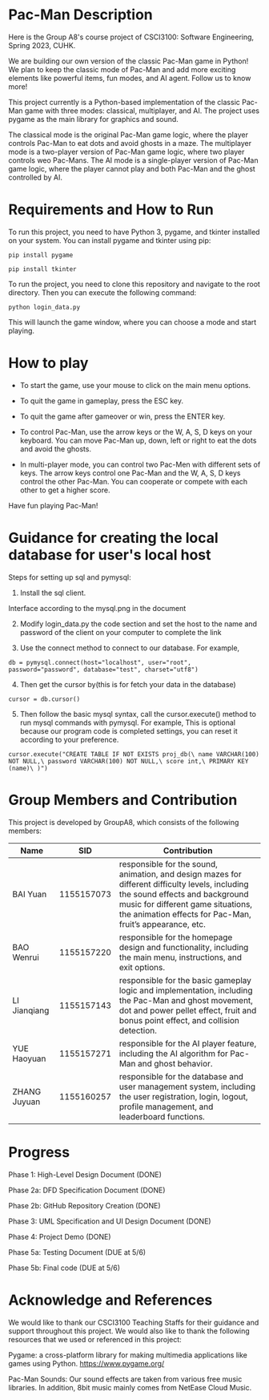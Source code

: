# Pac-Man Description
Here is the Group A8's course project of CSCI3100: Software Engineering, Spring 2023, CUHK. 

We are building our own version of the classic Pac-Man game in Python! We plan to keep the classic mode of Pac-Man and add more exciting elements like powerful items, fun modes, and AI agent. Follow us to know more!

This project currently is a Python-based implementation of the classic Pac-Man game with three modes: classical, multiplayer, and AI. The project uses pygame as the main library for graphics and sound.

The classical mode is the original Pac-Man game logic, where the player controls Pac-Man to eat dots and avoid ghosts in a maze. The multiplayer mode is a two-player version of Pac-Man game logic, where two player controls weo Pac-Mans. The AI mode is a single-player version of Pac-Man game logic, where the player cannot play and both Pac-Man and the ghost controlled by AI.

# Requirements and How to Run

To run this project, you need to have Python 3, pygame, and tkinter installed on your system. You can install pygame and tkinter using pip:

`pip install pygame`

`pip install tkinter`

To run the project, you need to clone this repository and navigate to the root directory. Then you can execute the following command:

`python login_data.py`

This will launch the game window, where you can choose a mode and start playing.

# How to play

* To start the game, use your mouse to click on the main menu options.

* To quit the game in gameplay, press the ESC key.

* To quit the game after gameover or win, press the ENTER key.

* To control Pac-Man, use the arrow keys or the W, A, S, D keys on your keyboard. You can move Pac-Man up, down, left or right to eat the dots and avoid the ghosts.

* In multi-player mode, you can control two Pac-Men with different sets of keys. The arrow keys control one Pac-Man and the W, A, S, D keys control the other Pac-Man. You can cooperate or compete with each other to get a higher score.

Have fun playing Pac-Man!

# Guidance for creating the local database for user's local host

Steps for setting up sql and pymysql:

   1. Install the sql client. 

   Interface according to the mysql.png in the document

   2. Modify login_data.py the code section and set the host to the name and password of the client on your computer to complete the link

   3. Use the connect method to connect to our database. For example, 

   `db = pymysql.connect(host="localhost", user="root", password="password", database="test", charset="utf8")`

   4. Then get the cursor by(this is for fetch your data in the database)

   `cursor = db.cursor()`

   5. Then follow the basic mysql syntax, call the cursor.execute() method to run mysql commands with pymysql. For example,
   This is optional because our program code is completed settings, you can reset it according to your preference.

   `cursor.execute("CREATE TABLE IF NOT EXISTS proj_db(\
      name VARCHAR(100) NOT NULL,\
      password VARCHAR(100) NOT NULL,\
      score int,\
      PRIMARY KEY (name)\
   )")`


# Group Members and Contribution

This project is developed by GroupA8, which consists of the following members:

|  Name  |  SID  |  Contribution  |
|--------|-------|----------------|
| BAI Yuan | 1155157073 | responsible for the sound, animation, and design mazes for different difficulty levels, including the sound effects and background music for different game situations, the animation effects for Pac-Man, fruit’s appearance, etc. |
| BAO Wenrui | 1155157220 | responsible for the homepage design and functionality, including the main menu, instructions, and exit options. |
| LI Jianqiang | 1155157143 | responsible for the basic gameplay logic and implementation, including the Pac-Man and ghost movement, dot and power pellet effect, fruit and bonus point effect, and collision detection. |
| YUE Haoyuan | 1155157271 | responsible for the AI player feature, including the AI algorithm for Pac-Man and ghost behavior. |
| ZHANG Juyuan | 1155160257 | responsible for the database and user management system, including the user registration, login, logout, profile management, and leaderboard functions. |

# Progress
Phase 1: High-Level Design Document    (DONE)

Phase 2a: DFD Specification Document    (DONE)

Phase 2b: GitHub Repository Creation    (DONE)

Phase 3: UML Specification and UI Design Document    (DONE)

Phase 4: Project Demo    (DONE)

Phase 5a: Testing Document    (DUE at 5/6)

Phase 5b: Final code    (DUE at 5/6)

# Acknowledge and References
We would like to thank our CSCI3100 Teaching Staffs for their guidance and support throughout this project. We would also like to thank the following resources that we used or referenced in this project:

Pygame: a cross-platform library for making multimedia applications like games using Python. https://www.pygame.org/

Pac-Man Sounds: Our sound effects are taken from various free music libraries. In addition, 8bit music mainly comes from NetEase Cloud Music.
